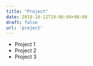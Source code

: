 ```yaml
---
title: "Project"
date: 2018-10-12T19:06:04+08:00
draft: false
url: 'project'
---
```


- Project 1
- Project 2
- Project 3 
